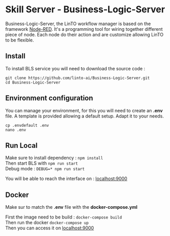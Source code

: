 # Skill Server - Business-Logic-Server 
Business-Logic-Server, the LinTO workflow manager is based on the framework [Node-RED](https://nodered.org). It's a programming tool for wiring together different piece of node. Each node do their action and are customize allowing LinTO to be flexible.

## Install
To install BLS service you will need to download the source code :
```shell
git clone https://github.com/linto-ai/Business-Logic-Server.git
cd Business-Logic-Server
```

## Environment configuration
You can manage your environment, for this you will need to create an **.env** file. A template is provided allowing a default setup. Adapt it to your needs.
```shell
cp .envdefault .env
nano .env
```

## Run Local
Make sure to install  dependency : `npm install`
<br>Then start BLS with `npm run start` 
<br>Debug mode : `DEBUG=* npm run start`

You will be able to reach the interface on : [localhost:9000](http://localhost:9000)

## Docker 
Make sur to match the **.env** file with the **docker-compose.yml**

First the image need to be build : `docker-compose build`
<br>Then run the docker `docker-compose up`
<br>Then you can access it on [localhost:9000](http://localhost:9000)